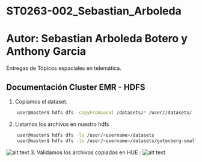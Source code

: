 # ST0263-002_Sebastian_Arboleda

# Autor: Sebastian Arboleda Botero y Anthony Garcia

Entregas de Tópicos espaciales en telemática.

## Documentación Cluster EMR - HDFS

1. Copiamos el dataset.
```bash
    user@master$ hdfs dfs -copyFromLocal /datasets/* /user//datasets/
```    
2. Listamos los archivos en nuestro hdfs
```bash
    user@master$ hdfs dfs -ls /user/<username>/datasets
    user@master$ hdfs dfs -ls /user/<username>/datasets/gutenberg-small/
```    
![alt text](https://bigdata-telematica.s3.amazonaws.com/imagenes-labs/lab1-1.PNG)
3. Validamos los archivos copiados en HUE :
![alt text](https://bigdata-telematica.s3.amazonaws.com/imagenes-labs/Lab1-2.PNG)  